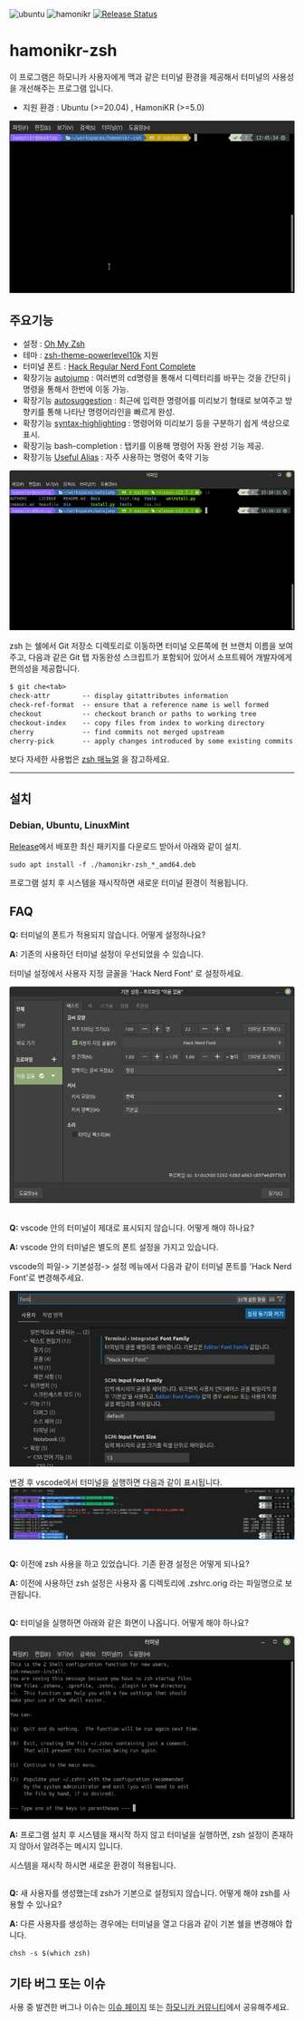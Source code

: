 ![ubuntu](https://img.shields.io/badge/ubuntu->=20.04-red)
![hamonikr](https://img.shields.io/badge/hamonikr->=5.0-purple)
[![Release Status](https://github.com/hamonikr/hamonikr-zsh/actions/workflows/release.yml/badge.svg)](https://github.com/hamonikr/hamonikr-zsh/actions/workflows/release.yml)

# hamonikr-zsh

이 프로그램은 하모니카 사용자에게 맥과 같은 터미널 환경을 제공해서 터미널의 사용성을 개선해주는 프로그램 입니다.

* 지원 환경 : Ubuntu (>=20.04) , HamoniKR (>=5.0)

![autojump](doc/autojump.gif)


## 주요기능

 * 설정 : [Oh My Zsh](https://github.com/ohmyzsh/ohmyzsh/)
* 테마 : [zsh-theme-powerlevel10k](https://github.com/romkatv/powerlevel10k) 지원
 * 터미널 폰트 : [Hack Regular Nerd Font Complete](https://github.com/ryanoasis/)
 * 확장기능 [autojump](https://github.com/wting/autojump) : 여러변의 cd명령을 통해서 디렉터리를 바꾸는 것을 간단히 j 명령을 통해서 한번에 이동 가능.
 * 확장기능 [autosuggestion](https://github.com/zsh-users/zsh-autosuggestions) : 최근에 입력한 명령어를 미리보기 형태로 보여주고 방향키를 통해 나타난 명령어라인을 빠르게 완성.
 * 확장기능 [syntax-highlighting](https://github.com/zsh-users/zsh-syntax-highlighting) : 명령어와 미리보기 등을 구분하기 쉽게 색상으로 표시.
 * 확장기능 bash-completion : 탭키를 이용해 명령어 자동 완성 기능 제공.
 * 확장기능 [Useful Alias](https://www.atatus.com/blog/14-useful-bash-aliases-that-make-shell-less-complex-and-more-fun/) : 자주 사용하는 명령어 축약 기능

![zsh](doc/hamonikr-zsh.png)

zsh 는 쉘에서 Git 저장소 디렉토리로 이동하면 터미널 오른쪽에 현 브랜치 이름을 보여주고, 다음과 같은 Git 탭 자동완성 스크립트가 포함되어 있어서 소프트웨어 개발자에게 편의성을 제공합니다.

```
$ git che<tab>
check-attr        -- display gitattributes information
check-ref-format  -- ensure that a reference name is well formed
checkout          -- checkout branch or paths to working tree
checkout-index    -- copy files from index to working directory
cherry            -- find commits not merged upstream
cherry-pick       -- apply changes introduced by some existing commits
```

보다 자세한 사용법은 [zsh 매뉴얼](https://docs.hamonikr.org/hamonikr-5.0/tips/z-shell) 을 참고하세요.


-----
## 설치

### Debian, Ubuntu, LinuxMint

[Release](https://github.com/hamonikr/hamonikr-zsh/releases)에서 배포한 최신 패키지를 다운로드 받아서 아래와 같이 설치.
```
sudo apt install -f ./hamonikr-zsh_*_amd64.deb
```
프로그램 설치 후 시스템을 재시작하면 새로운 터미널 환경이 적용됩니다.

## FAQ

 **Q:** 터미널의 폰트가 적용되지 않습니다. 어떻게 설정하나요? 

 **A:** 기존의 사용하던 터미널 설정이 우선되었을 수 있습니다. 
 
 터미널 설정에서 사용자 지정 글꼴을 'Hack Nerd Font' 로 설정하세요.

 ![font-setting](doc/font-setting.png)
##

 **Q:** vscode 안의 터미널이 제대로 표시되지 않습니다. 어떻게 해야 하나요?

 **A:** vscode 안의 터미널은 별도의 폰트 설정을 가지고 있습니다. 
 
 vscode의 파일-> 기본설정-> 설정 메뉴에서 다음과 같이 터미널 폰트를 'Hack Nerd Font'로 변경해주세요.

 ![vscode-setting](doc/vscode-setting.png)

 변경 후 vscode에서 터미널을 실행하면 다음과 같이 표시됩니다.
 ![vscode-terminal](doc/vscode-terminal.png) 
##

 **Q:** 이전에 zsh 사용을 하고 있었습니다. 기존 환경 설정은 어떻게 되나요?

 **A:** 이전에 사용하던 zsh 설정은 사용자 홈 디렉토리에 .zshrc.orig 라는 파일명으로 보관됩니다. 
 ##

 **Q:** 터미널을 실행하면 아래와 같은 화면이 나옵니다. 어떻게 해야 하나요?

![no-zshrc](doc/no-zshrc.png)

 **A:** 프로그램 설치 후 시스템을 재시작 하지 않고 터미널을 실행하면, zsh 설정이 존재하지 않아서 알려주는 메시지 입니다. 
 
 시스템을 재시작 하시면 새로운 환경이 적용됩니다.
##

 **Q:** 새 사용자를 생성했는데 zsh가 기본으로 설정되지 않습니다. 어떻게 해야 zsh를 사용할 수 있나요?

 **A:** 다른 사용자를 생성하는 경우에는 터미널을 열고 다음과 같이 기본 쉘을 변경해야 합니다.
 ```
 chsh -s $(which zsh)
 ```

## 기타 버그 또는 이슈 

사용 중 발견한 버그나 이슈는 [이슈 페이지](https://github.com/hamonikr/hamonikr-zsh/issues) 또는 [하모니카 커뮤니티](https://hamonikr.org)에서 공유해주세요.
